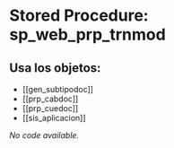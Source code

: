 # Stored Procedure: sp_web_prp_trnmod

## Usa los objetos:
- [[gen_subtipodoc]]
- [[prp_cabdoc]]
- [[prp_cuedoc]]
- [[sis_aplicacion]]

*No code available.*

